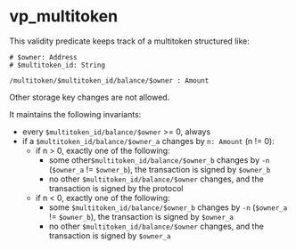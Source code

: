 # vp_multitoken

This validity predicate keeps track of a multitoken structured like:

```
# $owner: Address
# $multitoken_id: String

/multitoken/$multitoken_id/balance/$owner : Amount
```

Other storage key changes are not allowed.

It maintains the following invariants:

- every `$multitoken_id/balance/$owner` >= 0, always
- if a `$multitoken_id/balance/$owner_a` changes by `n: Amount` (n != 0):
  - if n > 0, exactly one of the following:
    - some other`$multitoken_id/balance/$owner_b` changes by `-n` (`$owner_a` != `$owner_b`), the transaction is signed by `$owner_b`
    - no other `$multitoken_id/balance/$owner` changes, and the transaction is signed by the protocol
  - if n < 0, exactly one of the following:
    - some `$multitoken_id/balance/$owner_b` changes by `-n` (`$owner_a` != `$owner_b`), the transaction is signed by `$owner_a`
    - no other `$multitoken_id/balance/$owner` changes, and the transaction is signed by `$owner_a`